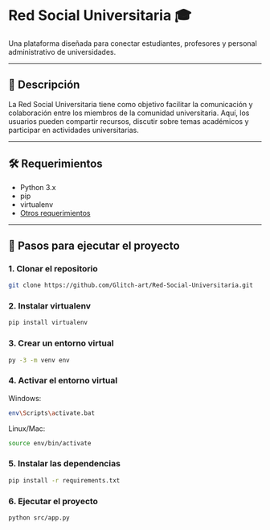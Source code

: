 # Red Social Universitaria 🎓

Una plataforma diseñada para conectar estudiantes, profesores y personal administrativo de universidades.

---

## 📘 Descripción

La Red Social Universitaria tiene como objetivo facilitar la comunicación y colaboración entre los miembros de la comunidad universitaria. Aquí, los usuarios pueden compartir recursos, discutir sobre temas académicos y participar en actividades universitarias.

---

## 🛠 Requerimientos

- Python 3.x
- pip
- virtualenv
- [Otros requerimientos](requirements.txt)

---

## 🚀 Pasos para ejecutar el proyecto

### 1. Clonar el repositorio

```bash
git clone https://github.com/Glitch-art/Red-Social-Universitaria.git
```

### 2. Instalar virtualenv

```bash
pip install virtualenv
```

### 3. Crear un entorno virtual

```bash
py -3 -m venv env
```

### 4. Activar el entorno virtual

Windows:

```bash
env\Scripts\activate.bat
```

Linux/Mac:

```bash
source env/bin/activate
```

### 5. Instalar las dependencias

```bash
pip install -r requirements.txt
```

### 6. Ejecutar el proyecto

```bash
python src/app.py
```
